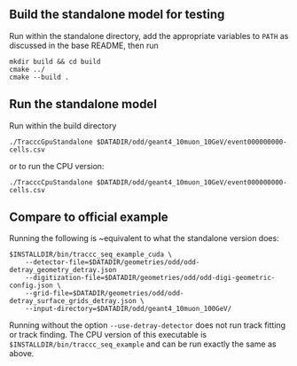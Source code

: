 ## Build the standalone model for testing

Run within the standalone directory, add the appropriate variables to `PATH` as discussed in the base README, then run

```
mkdir build && cd build
cmake ../
cmake --build .
```

## Run the standalone model

Run within the build directory

```
./TracccGpuStandalone $DATADIR/odd/geant4_10muon_10GeV/event000000000-cells.csv
```

or to run the CPU version:

```
./TracccCpuStandalone $DATADIR/odd/geant4_10muon_10GeV/event000000000-cells.csv
```

## Compare to official example

Running the following is ~equivalent to what the standalone version does:

```
$INSTALLDIR/bin/traccc_seq_example_cuda \
    --detector-file=$DATADIR/geometries/odd/odd-detray_geometry_detray.json
    --digitization-file=$DATADIR/geometries/odd/odd-digi-geometric-config.json \
    --grid-file=$DATADIR/geometries/odd/odd-detray_surface_grids_detray.json \
    --input-directory=$DATADIR/odd/geant4_10muon_100GeV/
```

Running without the option `--use-detray-detector` does not run track fitting or track finding. The CPU version of this executable is `$INSTALLDIR/bin/traccc_seq_example` and can be run exactly the same as above. 